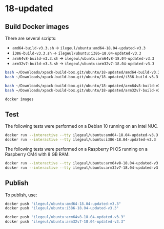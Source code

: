 
# 18-updated

## Build Docker images

There are several scripts:

- `amd64-build-v3.3.sh` -> `ilegeul/ubuntu:amd64-18.04-updated-v3.3`
- `i386-build-v3.3.sh` -> `ilegeul/ubuntu:i386-18.04-updated-v3.3`
- `arm64v8-build-v3.3.sh` -> `ilegeul/ubuntu:arm64v8-18.04-updated-v3.3`
- `arm32v7-build-v3.3.sh` -> `ilegeul/ubuntu:arm32v7-18.04-updated-v3.3`

```sh
bash ~/Downloads/xpack-build-box.git/ubuntu/18-updated/amd64-build-v3.3.sh
bash ~/Downloads/xpack-build-box.git/ubuntu/18-updated/i386-build-v3.3.sh

bash ~/Downloads/xpack-build-box.git/ubuntu/18-updated/arm64v8-build-v3.3.sh
bash ~/Downloads/xpack-build-box.git/ubuntu/18-updated/arm32v7-build-v3.3.sh

docker images
```

## Test

The following tests were performed on a Debian 10
running on an Intel NUC.

```sh
docker run --interactive --tty ilegeul/ubuntu:amd64-18.04-updated-v3.3
docker run --interactive --tty ilegeul/ubuntu:i386-18.04-updated-v3.3
```

The following tests were performed on a Raspberry Pi OS
running on a Raspberry CM4 with 8 GB RAM.

```sh
docker run --interactive --tty ilegeul/ubuntu:arm64v8-18.04-updated-v3.3
docker run --interactive --tty ilegeul/ubuntu:arm32v7-18.04-updated-v3.3
```

## Publish

To publish, use:

```sh
docker push "ilegeul/ubuntu:amd64-18.04-updated-v3.3"
docker push "ilegeul/ubuntu:i386-18.04-updated-v3.3"

docker push "ilegeul/ubuntu:arm64v8-18.04-updated-v3.3"
docker push "ilegeul/ubuntu:arm32v7-18.04-updated-v3.3"
```
